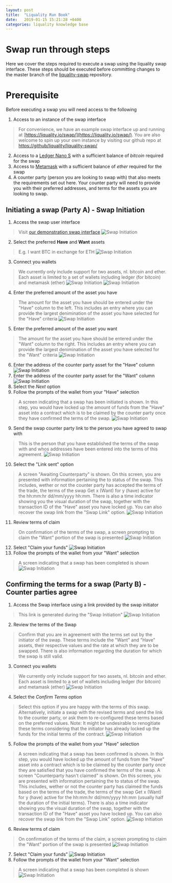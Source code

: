 ```yaml
---
layout: post
title:  "Liquality Run Book"
date:   2019-01-15 15:21:28 +0400
categories: liquality knowledge base
---
```


# Swap run through steps

Here we cover the steps required to execute a swap using the liquality swap interface. These steps should be executed before committing changes to the master branch of the [liquality-swap](https://github.com/liquality/liquality-swap) repository.

# Prerequisite

Before executing a swap you will need access to the following

1. Access to an instance of the swap interface
> For convenience, we have an example swap interface up and running at [https://liquality.io/swap/](https://liquality.io/swap/). You are also welcome to spin up your own instance by visiting our github repo at [https://github/liquality/liquality-swap/](https://github/liquality/liquality-swap/)
2. Access to a [Ledger Nano S](https://www.ledger.com/products/ledger-nano-s) with a sufficient balance of *bitcoin* required for the swap
3. Access to [Metamask](https://metamask.io/) with a sufficient balance of *ether* required for the swap
4. A counter party (person you are looking to swap with) that also meets the requirements set out here. Your counter party will need to provide you with their preferred addresses, and terms for the assets you are looking to swap.


## Initiating a swap (Party A) - Swap Initiation



1. Access the swap user interface
> Visit [our demonstration swap interface](https://liquality.io)
![Swap Initiation](/assets/initiate_1.png)
2. Select the preferred **Have** and **Want** assets
> E.g. I want BTC in exchange for ETH
![Swap Initiation](/assets/initiate_2.png)
3. Connect you wallets
> We currently only include support for two assets, nl. bitcoin and ether. Each asset is limited to a set of wallets including ledger (for bitcoin) and metamask (ether)
![Swap Initiation](/assets/initiate_3.png)
![Swap Initiation](/assets/initiate_4.png)
4. Enter the preferred amount of the asset you have
> The amount for the asset you have should be entered under the "Have" column to the left. This includes an entry where you can provide the largest denimination of the asset you have selected for the "Have" criteria
![Swap Initiation](/assets/initiate_6.png)

5. Enter the preferred amount of the asset you want
> The amount for the asset you have should be entered under the "Want" column to the right. This includes an entry where you can provide the largest denimination of the asset you have selected for the "Want" criteria
![Swap Initiation](/assets/initiate_5.png)
6. Enter the address of the counter party asset for the "Have" column
![Swap Initiation](/assets/initiate_7.png)
7. Enter the address of the counter party asset for the "Want" column
![Swap Initiation](/assets/initiate_8.png)
8. Select the *Next* option
9. Follow the prompts of the wallet from your "Have" selection
> A screen indicating that a swap has been initiated is shown. In this step, you would have locked up the amount of funds from the "Have" asset into a contract which is to be claimed by the counter party once they have confirmed the terms of the swap.
![Swap Initiation](/assets/initiate_9.png)
9. Send the swap counter party link to the person you have agreed to swap with
> This is the person that you have established the terms of the swap with and whos addresses have been entered into the terms of this agreement.
![Swap Initiation](/assets/initiate_10.png)
10. Select the "Link sent" option
> A screen "Awaiting Counterparty" is shown. On this screen, you are presented with information pertaining the to status of the swap. This includes, wether or not the counter party has accepted the terms of the trade, the terms of the swap Get x (Want) for y (have) active for the hh:mm:hr dd/mm/yyyy hh:mm. There is also a time indicator showing you the visual duration of the swap, together with the transaction ID of the "Have" asset you have locked up. You can also recover the swap link from the "Swap Link" option.
![Swap Initiation](/assets/initiate_11.png)
11. Review terms of claim
> On confirmation of the terms of the swap, a screen prompting to claim the "Want" portion of the swap is presented
![Swap Initiation](/assets/initiate_12.png)
12. Select "Claim your funds"
![Swap Initiation](/assets/initiate_13.png)
13. Follow the prompts of the wallet from your "Want" selection
> A screen indicating that a swap has been completed is shown
![Swap Initiation](/assets/initiate_14.png)

## Confirming the terms for a swap (Party B) - Counter parties agree
1. Access the Swap interface using a link provided by the swap initiator
> This link is generated during the "Swap Initiation"
![Swap Initiation](/assets/confirm_1.png)
2. Review the terms of the Swap
> Confirm that you are in agreement with the terms set out by the initiator of the swap. These terms include the "Want" and "Have" assets, their respective values and the rate at which they are to be swapped. There is also information regarding the duration for which the swap is still valid.
3. Connect you wallets
> We currently only include support for two assets, nl. bitcoin and ether. Each asset is limited to a set of wallets including ledger (for bitcoin) and metamask (ether)
![Swap Initiation](/assets/confirm_2.png)
4. Select the *Confirm Terms* option
> Select this option if you are happy with the terms of this swap. Alternatively, initiate a swap with the revised terms and send the link to the counter party, or ask them to re-configured these terms based on the preferred values.
> Note: It might be undesirable to renogitiate these terms considering that the initiator has already locked up the funds for the initial terms of the contract.
![Swap Initiation](/assets/confirm_3.png)
5. Follow the prompts of the wallet from your "Have" selection
> A screen indicating that a swap has been confirmed is shown. In this step, you would have locked up the amount of funds from the "Have" asset into a contract which is to be claimed by the counter party once they are satisfied that you have  confirmed the terms of the swap.
> A screen "Counterparty hasn't claimed" is shown. On this screen, you are presented with information pertaining the to status of the swap. This includes, wether or not the counter party has claimed the funds based on the terms of the trade, the terms of the swap Get x (Want) for y (have) active for the hh:mm:hr dd/mm/yyyy hh:mm (usually half the duration of the initial terms). There is also a time indicator showing you the visual duration of the swap, together with the transaction ID of the "Have" asset you have locked up. You can also recover the swap link from the "Swap Link" option.
![Swap Initiation](/assets/confirm_4.png)
6. Review terms of claim
> On confirmation of the terms of the claim, a screen prompting to claim the "Want" portion of the swap is presented
![Swap Initiation](/assets/confirm_5.png)
7. Select "Claim your funds"
![Swap Initiation](/assets/confirm_6.png)
8. Follow the prompts of the wallet from your "Want" selection
> A screen indicating that a swap has been completed is shown
![Swap Initiation](/assets/confirm_7.png)
